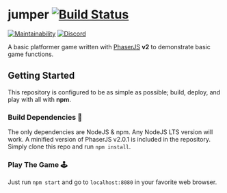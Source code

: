 # jumper [![Build Status](https://travis-ci.org/egee-irl/jumper.svg?branch=master)](https://travis-ci.org/egee-irl/jumper)

[![Maintainability](https://api.codeclimate.com/v1/badges/04601514cd7b18f394a8/maintainability)](https://codeclimate.com/github/egee-irl/jumper/maintainability)
[![Discord](https://discordapp.com/api/guilds/183740337976508416/widget.png?style=shield)](https://discord.gg/tVyBHAU)

A basic platformer game written with [PhaserJS](https://phaser.io/) **v2** to demonstrate basic game functions.

## Getting Started

This repository is configured to be as simple as possible; build, deploy, and play with all with **npm**.

### Build Dependencies 🚧

The only dependencies are NodeJS & npm. Any NodeJS LTS version will work. A minified version of PhaserJS v2.0.1 is included in the repository. Simply clone this repo and run `npm install`.

### Play The Game 🕹️

Just run `npm start` and go to `localhost:8080` in your favorite web browser.
